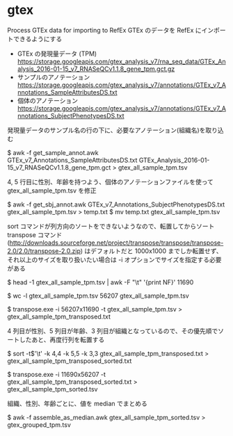 # gtex
Process GTEx data for importing to RefEx
GTEx のデータを RefEx にインポートできるようにする
- GTEx の発現量データ (TPM)
  https://storage.googleapis.com/gtex_analysis_v7/rna_seq_data/GTEx_Analysis_2016-01-15_v7_RNASeQCv1.1.8_gene_tpm.gct.gz
- サンプルのアノテーション
  https://storage.googleapis.com/gtex_analysis_v7/annotations/GTEx_v7_Annotations_SampleAttributesDS.txt
- 個体のアノテーション
  https://storage.googleapis.com/gtex_analysis_v7/annotations/GTEx_v7_Annotations_SubjectPhenotypesDS.txt

発現量データのサンプル名の行の下に、必要なアノテーション(組織名)を取り込む

$ awk -f get_sample_annot.awk GTEx_v7_Annotations_SampleAttributesDS.txt GTEx_Analysis_2016-01-15_v7_RNASeQCv1.1.8_gene_tpm.gct > gtex_all_sample_tpm.tsv

4, 5 行目に性別、年齢を持つよう、個体のアノテーションファイルを使って gtex_all_sample_tpm.tsv を修正

$ awk -f get_sbj_annot.awk GTEx_v7_Annotations_SubjectPhenotypesDS.txt gtex_all_sample_tpm.tsv > temp.txt
$ mv temp.txt gtex_all_sample_tpm.tsv

sort コマンドが列方向のソートをできないようなので、転置してからソート
transpose コマンド (http://downloads.sourceforge.net/project/transpose/transpose/transpose-2.0/2.0/transpose-2.0.zip) はデフォルトだと 1000x1000 までしか転置せず、それ以上のサイズを取り扱いたい場合は -i オプションでサイズを指定する必要がある

$ head -1 gtex_all_sample_tpm.tsv | awk -F "\t" '{print NF}'
11690

$ wc -l gtex_all_sample_tpm.tsv
56207 gtex_all_sample_tpm.tsv

$ transpose.exe -i 56207x11690 -t gtex_all_sample_tpm.tsv > gtex_all_sample_tpm_transposed.txt

4 列目が性別、5 列目が年齢、3 列目が組織となっているので、その優先順でソートしたあと、再度行列を転置する

$ sort -t$'\t' -k 4,4 -k 5,5 -k 3,3 gtex_all_sample_tpm_transposed.txt > gtex_all_sample_tpm_transposed_sorted.txt

$ transpose.exe -i 11690x56207 -t gtex_all_sample_tpm_transposed_sorted.txt > gtex_all_sample_tpm_sorted.tsv

組織、性別、年齢ごとに、値を median でまとめる

$ awk -f assemble_as_median.awk gtex_all_sample_tpm_sorted.tsv > gtex_grouped_tpm.tsv
